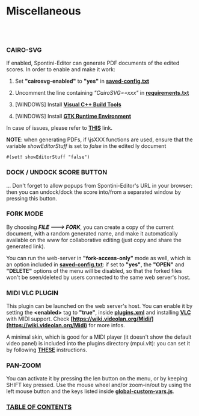<!--
Created (20/11/2020) by Paolo-Prete.
This file is part of Spontini-Editor project.

Spontini-Editor is free software: you can redistribute it and/or modify
it under the terms of the GNU General Public License as published by
the Free Software Foundation, either version 3 of the License, or
(at your option) any later version.
Spontini-Editor is distributed in the hope that it will be useful,
but WITHOUT ANY WARRANTY; without even the implied warranty of
MERCHANTABILITY or FITNESS FOR A PARTICULAR PURPOSE.  See the
GNU General Public License for more details.

You should have received a copy of the GNU General Public License
along with Spontini-Editor. If not, see <http://www.gnu.org/licenses/>.
-->

# Miscellaneous
<br></br>

### CAIRO-SVG

If enabled, Spontini-Editor can generate PDF documents of the edited scores.
In order to enable and make it work:

  1. Set **"cairosvg-enabled"** to **"yes"** in **[saved-config.txt](../lib/saved-config.txt)**
  
  2. Uncomment the line containing *"CairoSVG==xxx"* in **[requirements.txt](../lib/python/requirements.txt)**
  
  3. [WINDOWS] Install **[Visual C++ Build Tools](https://visualstudio.microsoft.com/thank-you-downloading-visual-studio/?sku=BuildTools&rel=16)**
  
  4. [WINDOWS] Install **[GTK Runtime Environment](https://github.com/tschoonj/GTK-for-Windows-Runtime-Environment-Installer/releases)**
  
In case of issues, please refer to **[THIS](https://cairosvg.org/documentation/)** link.

**NOTE**: when generating PDFs, if \jsXXX functions are used, ensure that the variable *showEditorStuff* is set to *false* in the edited ly document

```
#(set! showEditorStuff "false")
```

### DOCK / UNDOCK SCORE BUTTON

... Don't forget to allow popups from Spontini-Editor's URL in your browser: then you can undock/dock the score into/from a separated window by pressing this button.

### FORK MODE

By choosing ***FILE ---> FORK***, you can create a copy of the current document, with a random generated name, and make it automatically available on the www for collaborative editing (just copy and share the generated link).

You can run the web-server in **"fork-access-only"** mode as well, which is an option included in **[saved-config.txt](../lib/saved-config.txt)**: if set to **"yes"**, the **"OPEN"** and **"DELETE"** options of the menu will be disabled, so that the forked files won't be seen/deleted by users connected to the same web server's host.

### MIDI VLC PLUGIN

This plugin can be launched on the web server's host. You can enable it by setting the **&lt;enabled&gt;** tag to **"true"**, inside **[plugins.xml](../plugins/plugins.xml)** and installing **[VLC](https://www.videolan.org/vlc/index.html)** with MIDI support. Check **[https://wiki.videolan.org/Midi/](https://wiki.videolan.org/Midi)** for more infos.

A minimal skin, which is good for a MIDI player (it doesn't show the default video panel) is included into the plugins directory (mpui.vlt): you can set it by following **[THESE](https://www.videolan.org/vlc/skins.html)** instructions.
  
### PAN-ZOOM

You can activate it by pressing the len button on the menu, or by keeping SHIFT key pressed. Use the mouse wheel and/or zoom-in/out by using the left mouse button and the keys listed inside **[global-custom-vars.js](../lib/webgui/js/global-custom-vars.js)**.

### [TABLE OF CONTENTS](toc.md)
